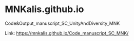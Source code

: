 # MNKalis.github.io
Code&amp;Output_manuscript_SC_UnityAndDiversity_MNK

Link: https://mnkalis.github.io/Code_manuscript_SC_MNK/
